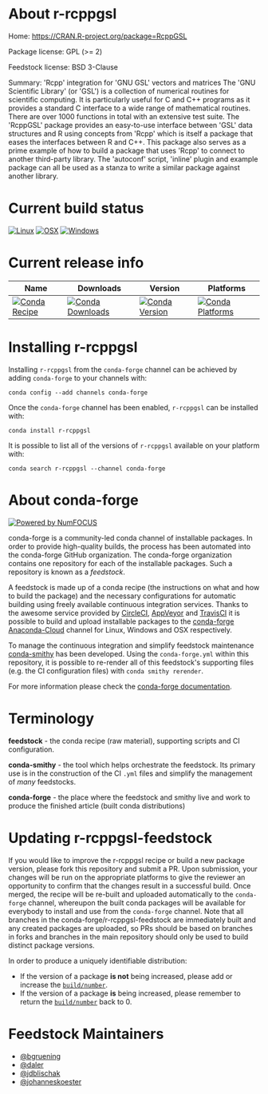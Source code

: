 <!--
# -*- mode: jinja -*-
-->

About r-rcppgsl
===============

Home: https://CRAN.R-project.org/package=RcppGSL

Package license: GPL (>= 2)

Feedstock license: BSD 3-Clause

Summary: 'Rcpp' integration for 'GNU GSL' vectors and matrices The 'GNU Scientific Library' (or 'GSL') is a collection of numerical routines for scientific computing. It is particularly useful for C and C++ programs as it provides a standard C interface to a wide range of mathematical routines. There are over 1000 functions in total with an extensive test suite. The 'RcppGSL' package provides an easy-to-use interface between 'GSL' data structures and R using concepts from 'Rcpp' which is itself a package that eases the interfaces between R and C++. This package also serves as a prime example of how to build a package that uses 'Rcpp' to connect to another third-party library. The 'autoconf' script, 'inline' plugin and example package can all be used as a stanza to  write a similar package against another library.



Current build status
====================

[![Linux](https://img.shields.io/circleci/project/github/conda-forge/r-rcppgsl-feedstock/master.svg?label=Linux)](https://circleci.com/gh/conda-forge/r-rcppgsl-feedstock)
[![OSX](https://img.shields.io/travis/conda-forge/r-rcppgsl-feedstock/master.svg?label=macOS)](https://travis-ci.org/conda-forge/r-rcppgsl-feedstock)
[![Windows](https://img.shields.io/appveyor/ci/conda-forge/r-rcppgsl-feedstock/master.svg?label=Windows)](https://ci.appveyor.com/project/conda-forge/r-rcppgsl-feedstock/branch/master)

Current release info
====================

| Name | Downloads | Version | Platforms |
| --- | --- | --- | --- |
| [![Conda Recipe](https://img.shields.io/badge/recipe-r--rcppgsl-green.svg)](https://anaconda.org/conda-forge/r-rcppgsl) | [![Conda Downloads](https://img.shields.io/conda/dn/conda-forge/r-rcppgsl.svg)](https://anaconda.org/conda-forge/r-rcppgsl) | [![Conda Version](https://img.shields.io/conda/vn/conda-forge/r-rcppgsl.svg)](https://anaconda.org/conda-forge/r-rcppgsl) | [![Conda Platforms](https://img.shields.io/conda/pn/conda-forge/r-rcppgsl.svg)](https://anaconda.org/conda-forge/r-rcppgsl) |

Installing r-rcppgsl
====================

Installing `r-rcppgsl` from the `conda-forge` channel can be achieved by adding `conda-forge` to your channels with:

```
conda config --add channels conda-forge
```

Once the `conda-forge` channel has been enabled, `r-rcppgsl` can be installed with:

```
conda install r-rcppgsl
```

It is possible to list all of the versions of `r-rcppgsl` available on your platform with:

```
conda search r-rcppgsl --channel conda-forge
```


About conda-forge
=================

[![Powered by NumFOCUS](https://img.shields.io/badge/powered%20by-NumFOCUS-orange.svg?style=flat&colorA=E1523D&colorB=007D8A)](http://numfocus.org)

conda-forge is a community-led conda channel of installable packages.
In order to provide high-quality builds, the process has been automated into the
conda-forge GitHub organization. The conda-forge organization contains one repository
for each of the installable packages. Such a repository is known as a *feedstock*.

A feedstock is made up of a conda recipe (the instructions on what and how to build
the package) and the necessary configurations for automatic building using freely
available continuous integration services. Thanks to the awesome service provided by
[CircleCI](https://circleci.com/), [AppVeyor](https://www.appveyor.com/)
and [TravisCI](https://travis-ci.org/) it is possible to build and upload installable
packages to the [conda-forge](https://anaconda.org/conda-forge)
[Anaconda-Cloud](https://anaconda.org/) channel for Linux, Windows and OSX respectively.

To manage the continuous integration and simplify feedstock maintenance
[conda-smithy](https://github.com/conda-forge/conda-smithy) has been developed.
Using the ``conda-forge.yml`` within this repository, it is possible to re-render all of
this feedstock's supporting files (e.g. the CI configuration files) with ``conda smithy rerender``.

For more information please check the [conda-forge documentation](https://conda-forge.org/docs/).

Terminology
===========

**feedstock** - the conda recipe (raw material), supporting scripts and CI configuration.

**conda-smithy** - the tool which helps orchestrate the feedstock.
                   Its primary use is in the construction of the CI ``.yml`` files
                   and simplify the management of *many* feedstocks.

**conda-forge** - the place where the feedstock and smithy live and work to
                  produce the finished article (built conda distributions)


Updating r-rcppgsl-feedstock
============================

If you would like to improve the r-rcppgsl recipe or build a new
package version, please fork this repository and submit a PR. Upon submission,
your changes will be run on the appropriate platforms to give the reviewer an
opportunity to confirm that the changes result in a successful build. Once
merged, the recipe will be re-built and uploaded automatically to the
`conda-forge` channel, whereupon the built conda packages will be available for
everybody to install and use from the `conda-forge` channel.
Note that all branches in the conda-forge/r-rcppgsl-feedstock are
immediately built and any created packages are uploaded, so PRs should be based
on branches in forks and branches in the main repository should only be used to
build distinct package versions.

In order to produce a uniquely identifiable distribution:
 * If the version of a package **is not** being increased, please add or increase
   the [``build/number``](https://conda.io/docs/user-guide/tasks/build-packages/define-metadata.html#build-number-and-string).
 * If the version of a package **is** being increased, please remember to return
   the [``build/number``](https://conda.io/docs/user-guide/tasks/build-packages/define-metadata.html#build-number-and-string)
   back to 0.

Feedstock Maintainers
=====================

* [@bgruening](https://github.com/bgruening/)
* [@daler](https://github.com/daler/)
* [@jdblischak](https://github.com/jdblischak/)
* [@johanneskoester](https://github.com/johanneskoester/)

